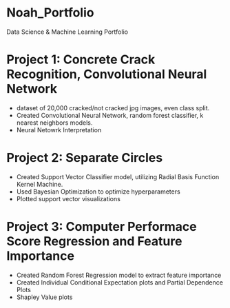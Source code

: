 # Noah_Portfolio
Data Science &amp; Machine Learning Portfolio

# Project 1: Concrete Crack Recognition, Convolutional Neural Network
* dataset of 20,000 cracked/not cracked jpg images, even class split.
* Created Convolutional Neural Network, random forest classifier, k nearest neighbors models.
* Neural Netowrk Interpretation 

# Project 2: Separate Circles
* Created Support Vector Classifier model, utilizing Radial Basis Function Kernel Machine.
* Used Bayesian Optimization to optimize hyperparameters
* Plotted support vector visualizations 

# Project 3: Computer Performace Score Regression and Feature Importance
* Created Random Forest Regression model to extract feature importance 
* Created Individual Conditional Expectation plots and Partial Dependence Plots 
* Shapley Value plots
